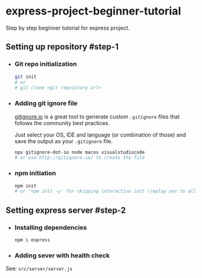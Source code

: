 # express-project-beginner-tutorial

Step by step beginner tutorial for express project.

## Setting up repository #step-1

- ### Git repo initialization

  ```bash
  git init
  # or
  # git clone <git repository url>
  ```

- ### Adding git ignore file

  [gitignore.io](http://gitignore.io/) is a great tool to generate custom `.gitignore` files that follows the community best practices.

  Just select your OS, IDE and language (or combination of those) and save the output as your `.gitignore` file.

  ```bash
  npx gitignore-dot-io node macos visualstudiocode
  # or use http://gitignore.io/ to create the file
  ```

- ### npm initiation

  ```bash
  npm init
  # or 'npm init -y' for skipping interactive init (replay yes to all)
  ```

## Setting express server #step-2

- ### Installing dependencies

  ```bash
  npm i express
  ```

- ### Adding sever with health check

 See: `src/server/server.js`
